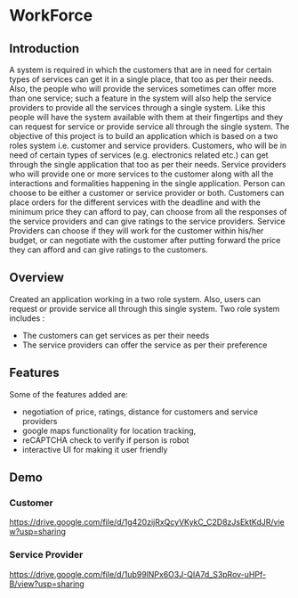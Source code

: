 # WorkForce

## Introduction

A system is required in which the customers that are in need for certain  types of services can get it in a single place, that too as per their needs.  Also, the people who will provide the services sometimes can offer more  than one service; such a feature in the system will also help the service  providers to provide all the services through a single system. Like this  people will have the system available with them at their fingertips and they  can request for service or provide service all through the single system. 
The objective of this project is to build an application which is based on a  two roles system i.e. customer and service providers. Customers, who will  be in need of certain types of services (e.g. electronics related etc.) can get  through the single application that too as per their needs. Service providers  who will provide one or more services to the customer along with all the  interactions and formalities happening in the single application. 
Person can choose to be either a customer or service provider or both.  Customers can place orders for the different services with the deadline and  with the minimum price they can afford to pay, can choose from all the  responses of the service providers and can give ratings to the service 
providers. Service Providers can choose if they will work for the customer  within his/her budget, or can negotiate with the customer after putting  forward the price they can afford and can give ratings to the customers.

## Overview
Created an application working in a two role system. Also, users can request or provide service all through this single system. Two role system includes :
- The customers can get services as per their needs
- The service providers can offer the service as per their preference
 
## Features  
Some of the features added are:
- negotiation of price, ratings, distance for customers and service providers
- google maps functionality for location tracking,
- reCAPTCHA check to verify if person is robot
- interactive UI for making it user friendly

## Demo

### Customer
https://drive.google.com/file/d/1g420zijRxQcyVKykC_C2D8zJsEktKdJR/view?usp=sharing

### Service Provider
https://drive.google.com/file/d/1ub99lNPx6O3J-QIA7d_S3pRov-uHPf-B/view?usp=sharing
